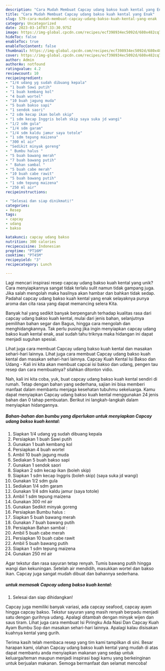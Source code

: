 ```yaml
---
description: "Cara Mudah Membuat Capcay udang bakso kuah kental yang Enak"
title: "Cara Mudah Membuat Capcay udang bakso kuah kental yang Enak"
slug: 579-cara-mudah-membuat-capcay-udang-bakso-kuah-kental-yang-enak
category: Uncategorized
date: 2023-03-14T07:33:30.975Z
image: https://img-global.cpcdn.com/recipes/ecf398934ec5092d/680x482cq70/capcay-udang-bakso-kuah-kental-foto-resep-utama.jpg
hideToc: false
enableToc: true
enableTocContent: false
thumbnail: https://img-global.cpcdn.com/recipes/ecf398934ec5092d/680x482cq70/capcay-udang-bakso-kuah-kental-foto-resep-utama.jpg
cover: https://img-global.cpcdn.com/recipes/ecf398934ec5092d/680x482cq70/capcay-udang-bakso-kuah-kental-foto-resep-utama.jpg
author: Admin
authorAv: notfound
ratingvalue: 4.2
reviewcount: 10
recipeingredient:
- "1/4 udang yg sudah dibuang kepala"
- "1 buah Sawi putih"
- "1 buah kembang kol"
- "4 buah wortel"
- "10 buah jagung muda"
- "5 buah bakso sapi"
- "1 sendok saori"
- "2 sdm kecap ikan boleh skip"
- "1 sdm kecap Inggris boleh skip saya suka jd wangi"
- "1/2 sdm gula"
- "1/4 sdm garam"
- "1/4 sdm kaldu jamur saya totole"
- "1 sdm tepung maizena"
- "300 ml air"
- "Sedikit minyak goreng"
- " Bumbu halus "
- "5 buah bawang merah"
- "7 buah bawang putih"
- " Bahan sambal "
- "5 buah cabe merah"
- "10 buah cabe rawit"
- "5 buah bawang putih"
- "1 sdm tepung maizena"
- "250 ml air"
recipeinstructions:

- "Selesai dan siap dinikmati!"
categories:
- Resep
tags:
- capcay
- udang
- bakso

katakunci: capcay udang bakso 
nutrition: 300 calories
recipecuisine: Indonesian
preptime: "PT16M"
cooktime: "PT45M"
recipeyield: "3"
recipecategory: Lunch

---
```





Lagi mencari inspirasi resep capcay udang bakso kuah kental yang unik? Cara menyiapkannya sangat tidak terlalu sulit namun tidak gampang juga. Jika salah mengolah maka hasilnya akan hambar dan bahkan tidak sedap. Padahal capcay udang bakso kuah kental yang enak selayaknya punya aroma dan cita rasa yang dapat memancing selera Kita.





Banyak hal yang sedikit banyak berpengaruh terhadap kualitas rasa dari capcay udang bakso kuah kental, mulai dari jenis bahan, selanjutnya pemilihan bahan segar dan Bagus, hingga cara mengolah dan menghidangkannya. Tak perlu pusing jika ingin menyiapkan capcay udang bakso kuah kental enak,      asal sudah tahu triknya maka hidangan ini dapat menjadi suguhan spesial.














Lihat juga cara membuat Capcay udang bakso kuah kental dan masakan sehari-hari lainnya. Lihat juga cara membuat Capcay udang bakso kuah kental dan masakan sehari-hari lainnya. Capcay Kuah Kental Isi Bakso dan Udang - Kali ini kita akan membuat capcai isi bakso dan udang, pengen tau resep dan cara membuatnya? silahkan ditonton vidio.






Nah, kali ini kita coba, yuk, buat capcay udang bakso kuah kental sendiri di rumah. Tetap dengan bahan yang sederhana, sajian ini bisa memberi manfaat dalam membantu menjaga kesehatan tubuhmu sekeluarga. Kamu dapat menyiapkan Capcay udang bakso kuah kental menggunakan 24 jenis bahan dan 0 tahap pembuatan. Berikut ini langkah-langkah dalam menyiapkan hidangannya.

<!--inarticleads1-->

##### Bahan-bahan dan bumbu yang diperlukan untuk menyiapkan Capcay udang bakso kuah kental:

1. Siapkan 1/4 udang yg sudah dibuang kepala
1. Persiapkan 1 buah Sawi putih
1. Gunakan 1 buah kembang kol
1. Persiapkan 4 buah wortel
1. Ambil 10 buah jagung muda
1. Sediakan 5 buah bakso sapi
1. Gunakan 1 sendok saori
1. Siapkan 2 sdm kecap ikan (boleh skip)
1. Siapkan 1 sdm kecap Inggris (boleh skip) (saya suka jd wangi)
1. Gunakan 1/2 sdm gula
1. Sediakan 1/4 sdm garam
1. Gunakan 1/4 sdm kaldu jamur (saya totole)
1. Ambil 1 sdm tepung maizena
1. Gunakan 300 ml air
1. Gunakan Sedikit minyak goreng
1. Persiapkan  Bumbu halus :
1. Siapkan 5 buah bawang merah
1. Gunakan 7 buah bawang putih
1. Persiapkan  Bahan sambal :
1. Ambil 5 buah cabe merah
1. Persiapkan 10 buah cabe rawit
1. Ambil 5 buah bawang putih
1. Siapkan 1 sdm tepung maizena
1. Gunakan 250 ml air


Agar tekstur dan rasa sayuran tetap renyah. Tumis bawang putih hingga wangi dan kekuningan. Setelah air mendidih, masukkan wortel dan bakso ikan. Capcay juga sangat mudah dibuat dan bahannya sederhana. 

<!--inarticleads2-->

#####  untuk memasak Capcay udang bakso kuah kental:


1. Selesai dan siap dihidangkan!

Capcay juga memiliki banyak variasi, ada capcay seafood, capcay ayam hingga capcay bakso. Tekstur sayuran yang masih renyah berpadu menjadi satu dengan gurihnya udang. Apalagi ditambah dengan minyak wijen dan saus tiram. Lihat juga cara membuat Isi Piringku Ada Nasi Dan Capcay Kuah Ayam Bumbu Sop dan masakan sehari-hari lainnya. Apalagi kalau disisakan kuahnya kental yang gurih. 

Terima kasih telah membaca resep yang tim kami tampilkan di sini. Besar harapan kami, olahan Capcay udang bakso kuah kental yang mudah di atas dapat membantu anda menyiapkan makanan yang sedap untuk keluarga/teman maupun menjadi inspirasi bagi kamu yang berkeinginan untuk berjualan makanan. Semoga bermanfaat dan selamat mencoba!
